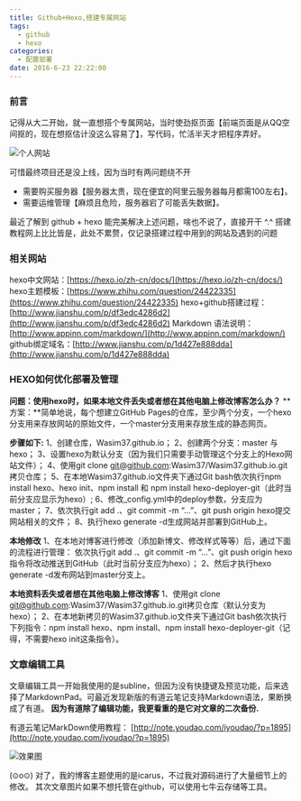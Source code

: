 ```yaml
---
title: Github+Hexo,搭建专属网站
tags:
  - github
  - hexo
categories:
  - 配置部署
date: 2016-6-23 22:22:00
---
```


### 前言
记得从大二开始，就一直想搭个专属网站，当时使劲抠页面【前端页面是从QQ空间抠的，现在想抠估计没这么容易了】，写代码，忙活半天才把程序弄好。

![个人网站](2.png)

可惜最终项目还是没上线，因为当时有两问题绕不开
- 需要购买服务器【服务器太贵，现在便宜的阿里云服务器每月都需100左右】。
- 需要运维管理【麻烦且危险，服务器宕了可能丢失数据】。

最近了解到 github + hexo 能完美解决上述问题，啥也不说了，直接开干 ^.^
搭建教程网上比比皆是，此处不累赘，仅记录搭建过程中用到的网站及遇到的问题

### 相关网站
hexo中文网站：[https://hexo.io/zh-cn/docs/](https://hexo.io/zh-cn/docs/)  
hexo主题模板：[https://www.zhihu.com/question/24422335](https://www.zhihu.com/question/24422335)
hexo+github搭建过程：[http://www.jianshu.com/p/df3edc4286d2](http://www.jianshu.com/p/df3edc4286d2)
Markdown 语法说明：[http://www.appinn.com/markdown/](http://www.appinn.com/markdown/)
github绑定域名：[http://www.jianshu.com/p/1d427e888dda](http://www.jianshu.com/p/1d427e888dda)  


### HEXO如何优化部署及管理
**问题：使用hexo时，如果本地文件丢失或者想在其他电脑上修改博客怎么办？**
**方案：**简单地说，每个想建立GitHub Pages的仓库，至少两个分支，一个hexo分支用来存放网站的原始文件，一个master分支用来存放生成的静态网页。  

<!-- more -->

**步骤如下:**
1、创建仓库，Wasim37.github.io；
2、创建两个分支：master 与 hexo；
3、设置hexo为默认分支（因为我们只需要手动管理这个分支上的Hexo网站文件）；
4、使用git clone git@github.com:Wasim37/Wasim37.github.io.git拷贝仓库；
5、在本地Wasim37.github.io文件夹下通过Git bash依次执行npm install hexo、hexo init、npm install 和 npm install hexo-deployer-git（此时当前分支应显示为hexo）;
6、修改_config.yml中的deploy参数，分支应为master；
7、依次执行git add .、git commit -m “…”、git push origin hexo提交网站相关的文件；
8、执行hexo generate -d生成网站并部署到GitHub上。

**本地修改**
1、在本地对博客进行修改（添加新博文、修改样式等等）后，通过下面的流程进行管理：
依次执行git add .、git commit -m “…”、git push origin hexo指令将改动推送到GitHub（此时当前分支应为hexo）；
2、然后才执行hexo generate -d发布网站到master分支上。

**本地资料丢失或者想在其他电脑上修改博客**
1、使用git clone git@github.com:Wasim37/Wasim37.github.io.git拷贝仓库（默认分支为hexo）；
2、在本地新拷贝的Wasim37.github.io文件夹下通过Git bash依次执行下列指令：npm install hexo、npm install、npm install hexo-deployer-git（记得，不需要hexo init这条指令）。

### 文章编辑工具
文章编辑工具一开始我使用的是subline，但因为没有快捷键及预览功能，后来选择了MarkdownPad。可最近发现新版的有道云笔记支持Markdown语法，果断换成了有道。
**因为有道除了编辑功能，我更看重的是它对文章的二次备份.** 

有道云笔记MarkDown使用教程： [http://note.youdao.com/iyoudao/?p=1895](http://note.youdao.com/iyoudao/?p=1895)

![效果图](1.png)

(⊙o⊙) 对了，我的博客主题使用的是icarus，不过我对源码进行了大量细节上的修改。
其次文章图片如果不想托管在github，可以使用七牛云存储等工具。